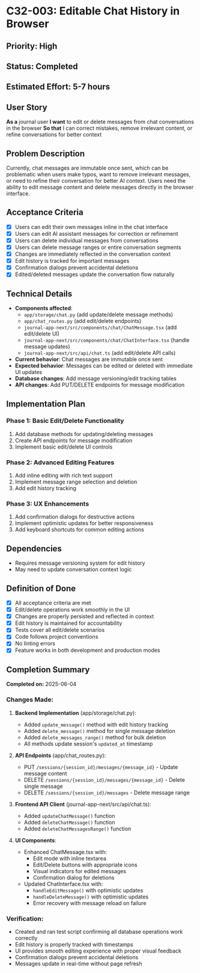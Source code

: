 # C32-003: Editable Chat History in Browser

## Priority: High
## Status: Completed
## Estimated Effort: 5-7 hours

## User Story
**As a** journal user
**I want** to edit or delete messages from chat conversations in the browser
**So that** I can correct mistakes, remove irrelevant content, or refine conversations for better context

## Problem Description
Currently, chat messages are immutable once sent, which can be problematic when users make typos, want to remove irrelevant messages, or need to refine their conversation for better AI context. Users need the ability to edit message content and delete messages directly in the browser interface.

## Acceptance Criteria
- [x] Users can edit their own messages inline in the chat interface
- [x] Users can edit AI assistant messages for correction or refinement
- [x] Users can delete individual messages from conversations
- [x] Users can delete message ranges or entire conversation segments
- [x] Changes are immediately reflected in the conversation context
- [x] Edit history is tracked for important messages
- [x] Confirmation dialogs prevent accidental deletions
- [x] Edited/deleted messages update the conversation flow naturally

## Technical Details
- **Components affected**:
  - `app/storage/chat.py` (add update/delete message methods)
  - `app/chat_routes.py` (add edit/delete endpoints)
  - `journal-app-next/src/components/chat/ChatMessage.tsx` (add edit/delete UI)
  - `journal-app-next/src/components/chat/ChatInterface.tsx` (handle message updates)
  - `journal-app-next/src/api/chat.ts` (add edit/delete API calls)
- **Current behavior**: Chat messages are immutable once sent
- **Expected behavior**: Messages can be edited or deleted with immediate UI updates
- **Database changes**: Add message versioning/edit tracking tables
- **API changes**: Add PUT/DELETE endpoints for message modification

## Implementation Plan
### Phase 1: Basic Edit/Delete Functionality
1. Add database methods for updating/deleting messages
2. Create API endpoints for message modification
3. Implement basic edit/delete UI controls

### Phase 2: Advanced Editing Features
1. Add inline editing with rich text support
2. Implement message range selection and deletion
3. Add edit history tracking

### Phase 3: UX Enhancements
1. Add confirmation dialogs for destructive actions
2. Implement optimistic updates for better responsiveness
3. Add keyboard shortcuts for common editing actions

## Dependencies
- Requires message versioning system for edit history
- May need to update conversation context logic

## Definition of Done
- [x] All acceptance criteria are met
- [x] Edit/delete operations work smoothly in the UI
- [x] Changes are properly persisted and reflected in context
- [x] Edit history is maintained for accountability
- [x] Tests cover all edit/delete scenarios
- [x] Code follows project conventions
- [x] No linting errors
- [x] Feature works in both development and production modes

## Completion Summary
**Completed on:** 2025-06-04

### Changes Made:
1. **Backend Implementation** (app/storage/chat.py):
   - Added `update_message()` method with edit history tracking
   - Added `delete_message()` method for single message deletion
   - Added `delete_messages_range()` method for bulk deletion
   - All methods update session's `updated_at` timestamp

2. **API Endpoints** (app/chat_routes.py):
   - PUT `/sessions/{session_id}/messages/{message_id}` - Update message content
   - DELETE `/sessions/{session_id}/messages/{message_id}` - Delete single message
   - DELETE `/sessions/{session_id}/messages` - Delete message range

3. **Frontend API Client** (journal-app-next/src/api/chat.ts):
   - Added `updateChatMessage()` function
   - Added `deleteChatMessage()` function
   - Added `deleteChatMessagesRange()` function

4. **UI Components**:
   - Enhanced ChatMessage.tsx with:
     - Edit mode with inline textarea
     - Edit/Delete buttons with appropriate icons
     - Visual indicators for edited messages
     - Confirmation dialog for deletions
   - Updated ChatInterface.tsx with:
     - `handleEditMessage()` with optimistic updates
     - `handleDeleteMessage()` with optimistic updates
     - Error recovery with message reload on failure

### Verification:
- Created and ran test script confirming all database operations work correctly
- Edit history is properly tracked with timestamps
- UI provides smooth editing experience with proper visual feedback
- Confirmation dialogs prevent accidental deletions
- Messages update in real-time without page refresh
